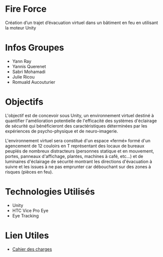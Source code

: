 # Fire Force
Création d’un trajet d’évacuation virtuel dans un bâtiment en feu en utilisant la moteur Unity

# Infos Groupes
- Yann Ray
- Yannis Querenet
- Sabri Mohamadi
- Julie Ricou
- Romuald Aucouturier

# Objectifs
L'objectif est de concevoir sous Unity, un environnement virtuel destiné à quantifier l'amélioration potentielle de l'efficacité des systèmes d'éclairage de sécurité qui bénéficieront des caractéristiques déterminées par les expériences de psycho-physique et de neuro-imagerie.

L'environnement virtuel sera constitué d'un espace «fermé» formé d'un agencement de 12 couloirs en T représentant des locaux de bureaux peuplés de nombreux distracteurs (personnes statique et en mouvement, portes, panneaux d'affichage, plantes, machines à café, etc...) et de luminaires d'éclairage de sécurité montrant les directions d'évacuation à suivre et les issues à ne pas emprunter car débouchant sur des zones à risques (pièces en feu).

# Technologies Utilisés
- Unity
- HTC Vice Pro Eye
- Eye Tracking

# Lien Utiles
- [Cahier des charges](https://drive.google.com/drive/folders/1hKdYjS54JLx_qoszY6wFW2_L_hqI9z0F)
